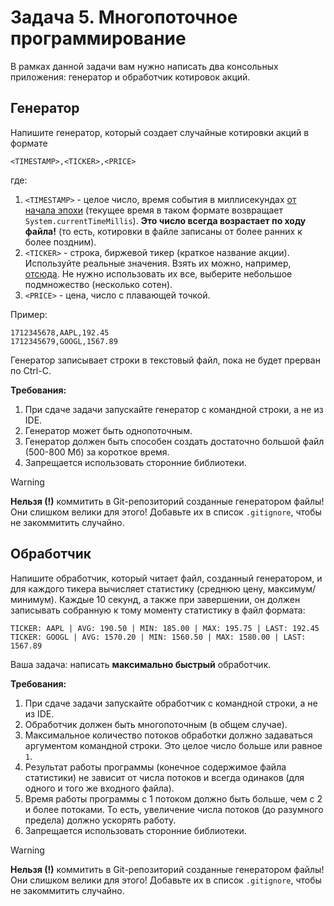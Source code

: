 
# Задача 5. Многопоточное программирование

В рамках данной задачи вам нужно написать два консольных приложения: генератор и обработчик котировок акций.

## Генератор

Напишите генератор, который создает случайные котировки акций в формате
```
<TIMESTAMP>,<TICKER>,<PRICE>
```
где:
1. `<TIMESTAMP>` - целое число, время события в миллисекундах [от начала эпохи](https://en.wikipedia.org/wiki/Unix_time) (текущее время в таком формате возвращает `System.currentTimeMillis`). **Это число всегда возрастает по ходу файла!** (то есть, котировки в файле записаны от более ранних к более поздним).
3. `<TICKER>` - строка, биржевой тикер (краткое название акции). Используйте реальные значения. Взять их можно, например, [отсюда](https://github.com/rreichel3/US-Stock-Symbols/blob/main/all/all_tickers.txt). Не нужно использовать их все, выберите небольшое подмножество (несколько сотен).
4. `<PRICE>` - цена, число с плавающей точкой.

Пример:
```
1712345678,AAPL,192.45
1712345679,GOOGL,1567.89
```

Генератор записывает строки в текстовый файл, пока не будет прерван по Ctrl-C.

**Требования:**

1. При сдаче задачи запускайте генератор с командной строки, а не из IDE.
2. Генератор может быть однопоточным.
3. Генератор должен быть способен создать достаточно большой файл (500-800 Мб) за короткое время.
4. Запрещается использовать сторонние библиотеки.

> [!WARNING]
> **Нельзя (!)** коммитить в Git-репозиторий созданные генератором файлы! Они слишком велики для этого! Добавьте их в список `.gitignore`, чтобы не закоммитить случайно.


## Обработчик

Напишите обработчик, который читает файл, созданный генератором, и для каждого тикера вычисляет статистику (среднюю цену, максимум/минимум). Каждые 10 секунд, а также при завершении, он должен записывать собранную к тому моменту статистику в файл формата:

```
TICKER: AAPL | AVG: 190.50 | MIN: 185.00 | MAX: 195.75 | LAST: 192.45
TICKER: GOOGL | AVG: 1570.20 | MIN: 1560.50 | MAX: 1580.00 | LAST: 1567.89
```

Ваша задача: написать **максимально быстрый** обработчик.

**Требования:**

1. При сдаче задачи запускайте обработчик с командной строки, а не из IDE.
2. Обработчик должен быть многопоточным (в общем случае).
3. Максимальное количество потоков обработки должно задаваться аргументом командной строки. Это целое число больше или равное `1`.
4. Результат работы программы (конечное содержимое файла статистики) не зависит от числа потоков и всегда одинаков (для одного и того же входного файла).
5. Время работы программы с 1 потоком должно быть больше, чем с 2 и более потоками. То есть, увеличение числа потоков (до разумного предела) должно ускорять работу.
6. Запрещается использовать сторонние библиотеки.

> [!WARNING]
> **Нельзя (!)** коммитить в Git-репозиторий созданные генератором файлы! Они слишком велики для этого! Добавьте их в список `.gitignore`, чтобы не закоммитить случайно.
